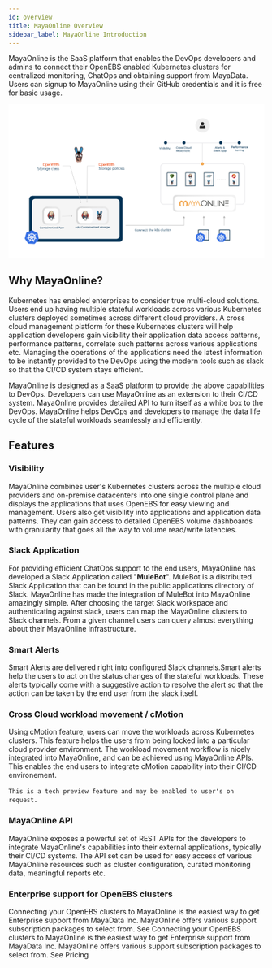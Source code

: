 ```yaml
---
id: overview
title: MayaOnline Overview
sidebar_label: MayaOnline Introduction
---
```




MayaOnline is the SaaS platform that enables the DevOps developers and admins to connect their OpenEBS enabled Kubernetes clusters for centralized monitoring, ChatOps and obtaining support from MayaData.  Users can signup to MayaOnline using their GitHub credentials  and it is free for basic usage.



![MayaOnline Overview Image](/docs/assets/mo-overview.jpg)






## Why MayaOnline?
Kubernetes has enabled enterprises to consider true multi-cloud solutions. Users end up having multiple stateful workloads across various Kubernetes clusters deployed sometimes across different cloud providers.  A cross cloud management platform for these Kubernetes clusters will help application developers gain visibility their application data access patterns, performance patterns, correlate such patterns across various applications etc. Managing the operations of the applications need the latest information to be instantly provided to the DevOps using the modern tools such as slack so that the CI/CD system stays efficient.



MayaOnline is designed as a SaaS platform to provide the above capabilities to DevOps. Developers can use MayaOnline as an extension to their CI/CD system. MayaOnline provides detailed API to turn itself as a white box to the DevOps. MayaOnline helps DevOps and developers to manage the data life cycle of the stateful workloads seamlessly and efficiently. 



## Features

### Visibility

MayaOnline combines user's Kubernetes clusters across the multiple cloud providers and on-premise datacenters into one single control plane and displays the applications that uses OpenEBS for easy viewing and management.  Users also get visibility into applications and application data patterns. They can gain access to detailed OpenEBS volume dashboards with granularity that goes all the way to volume read/write latencies.  

### Slack Application

For providing efficient ChatOps support to the end users, MayaOnline has developed a Slack Application called "**MuleBot**". MuleBot is a distributed Slack Application that can be found in the public applications directory of Slack. MayaOnline has made the integration of MuleBot into MayaOnline amazingly simple. After choosing the target Slack workspace and authenticating against slack, users can map the MayaOnline clusters to Slack channels. From a given channel users can query almost everything about their MayaOnline infrastructure. 

### Smart Alerts

Smart Alerts are delivered right into configured Slack channels.Smart alerts help the users to act on the status changes of the stateful workloads. These alerts typically come with a suggestive action to resolve the alert so that the action can be taken by the end user from the slack itself. 



### Cross Cloud workload movement / cMotion

Using cMotion feature, users can move the workloads across Kubernetes clusters. This feature helps the users from being locked into a particular cloud provider environment. The workload movement workflow is nicely integrated into MayaOnline, and can be achieved using MayaOnline APIs. This enables the end users to integrate cMotion capability into their CI/CD environement. 

`This is a tech preview feature and may be enabled to user's on request.` 



### MayaOnline API

MayaOnline exposes a powerful set of REST APIs for the developers to integrate MayaOnline's capabilities into their external applications, typically their CI/CD systems. The API set can be used for easy access of various MayaOnline resources such as cluster configuration, curated monitoring data, meaningful reports etc. 

### Enterprise support for OpenEBS clusters

Connecting your OpenEBS clusters to MayaOnline is the easiest way to get Enterprise support from MayaData Inc. MayaOnline offers various support subscription packages to select from. See <pricing>
Connecting your OpenEBS clusters to MayaOnline is the easiest way to get Enterprise support from MayaData Inc. MayaOnline offers various support subscription packages to select from. See Pricing

